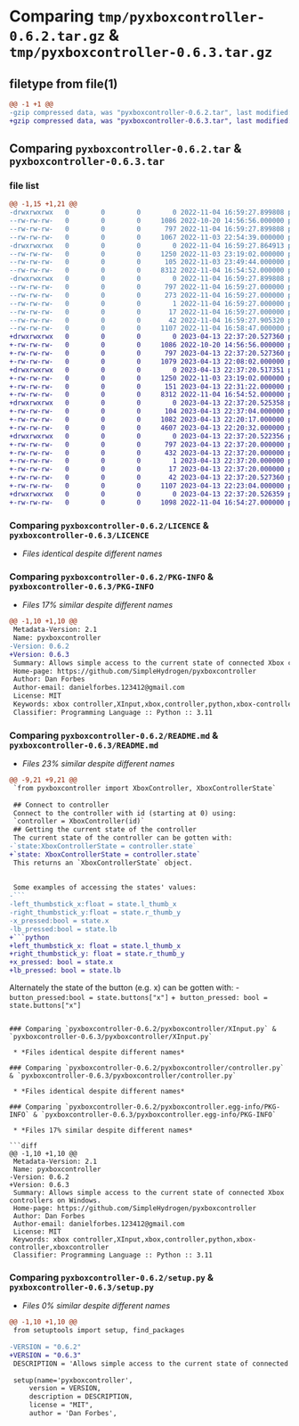 # Comparing `tmp/pyxboxcontroller-0.6.2.tar.gz` & `tmp/pyxboxcontroller-0.6.3.tar.gz`

## filetype from file(1)

```diff
@@ -1 +1 @@
-gzip compressed data, was "pyxboxcontroller-0.6.2.tar", last modified: Fri Nov  4 16:59:27 2022, max compression
+gzip compressed data, was "pyxboxcontroller-0.6.3.tar", last modified: Thu Apr 13 22:37:20 2023, max compression
```

## Comparing `pyxboxcontroller-0.6.2.tar` & `pyxboxcontroller-0.6.3.tar`

### file list

```diff
@@ -1,15 +1,21 @@
-drwxrwxrwx   0        0        0        0 2022-11-04 16:59:27.899808 pyxboxcontroller-0.6.2/
--rw-rw-rw-   0        0        0     1086 2022-10-20 14:56:56.000000 pyxboxcontroller-0.6.2/LICENCE
--rw-rw-rw-   0        0        0      797 2022-11-04 16:59:27.899808 pyxboxcontroller-0.6.2/PKG-INFO
--rw-rw-rw-   0        0        0     1067 2022-11-03 22:54:39.000000 pyxboxcontroller-0.6.2/README.md
-drwxrwxrwx   0        0        0        0 2022-11-04 16:59:27.864913 pyxboxcontroller-0.6.2/pyxboxcontroller/
--rw-rw-rw-   0        0        0     1250 2022-11-03 23:19:02.000000 pyxboxcontroller-0.6.2/pyxboxcontroller/XInput.py
--rw-rw-rw-   0        0        0      105 2022-11-03 23:49:44.000000 pyxboxcontroller-0.6.2/pyxboxcontroller/__init__.py
--rw-rw-rw-   0        0        0     8312 2022-11-04 16:54:52.000000 pyxboxcontroller-0.6.2/pyxboxcontroller/controller.py
-drwxrwxrwx   0        0        0        0 2022-11-04 16:59:27.899808 pyxboxcontroller-0.6.2/pyxboxcontroller.egg-info/
--rw-rw-rw-   0        0        0      797 2022-11-04 16:59:27.000000 pyxboxcontroller-0.6.2/pyxboxcontroller.egg-info/PKG-INFO
--rw-rw-rw-   0        0        0      273 2022-11-04 16:59:27.000000 pyxboxcontroller-0.6.2/pyxboxcontroller.egg-info/SOURCES.txt
--rw-rw-rw-   0        0        0        1 2022-11-04 16:59:27.000000 pyxboxcontroller-0.6.2/pyxboxcontroller.egg-info/dependency_links.txt
--rw-rw-rw-   0        0        0       17 2022-11-04 16:59:27.000000 pyxboxcontroller-0.6.2/pyxboxcontroller.egg-info/top_level.txt
--rw-rw-rw-   0        0        0       42 2022-11-04 16:59:27.905320 pyxboxcontroller-0.6.2/setup.cfg
--rw-rw-rw-   0        0        0     1107 2022-11-04 16:58:47.000000 pyxboxcontroller-0.6.2/setup.py
+drwxrwxrwx   0        0        0        0 2023-04-13 22:37:20.527360 pyxboxcontroller-0.6.3/
+-rw-rw-rw-   0        0        0     1086 2022-10-20 14:56:56.000000 pyxboxcontroller-0.6.3/LICENCE
+-rw-rw-rw-   0        0        0      797 2023-04-13 22:37:20.527360 pyxboxcontroller-0.6.3/PKG-INFO
+-rw-rw-rw-   0        0        0     1079 2023-04-13 22:08:02.000000 pyxboxcontroller-0.6.3/README.md
+drwxrwxrwx   0        0        0        0 2023-04-13 22:37:20.517351 pyxboxcontroller-0.6.3/pyxboxcontroller/
+-rw-rw-rw-   0        0        0     1250 2022-11-03 23:19:02.000000 pyxboxcontroller-0.6.3/pyxboxcontroller/XInput.py
+-rw-rw-rw-   0        0        0      151 2023-04-13 22:31:22.000000 pyxboxcontroller-0.6.3/pyxboxcontroller/__init__.py
+-rw-rw-rw-   0        0        0     8312 2022-11-04 16:54:52.000000 pyxboxcontroller-0.6.3/pyxboxcontroller/controller.py
+drwxrwxrwx   0        0        0        0 2023-04-13 22:37:20.525358 pyxboxcontroller-0.6.3/pyxboxcontroller/examples/
+-rw-rw-rw-   0        0        0      104 2023-04-13 22:37:04.000000 pyxboxcontroller-0.6.3/pyxboxcontroller/examples/__init__.py
+-rw-rw-rw-   0        0        0     1082 2023-04-13 22:20:17.000000 pyxboxcontroller-0.6.3/pyxboxcontroller/examples/example_print_state.py
+-rw-rw-rw-   0        0        0     4607 2023-04-13 22:20:32.000000 pyxboxcontroller-0.6.3/pyxboxcontroller/examples/example_state_gui.py
+drwxrwxrwx   0        0        0        0 2023-04-13 22:37:20.522356 pyxboxcontroller-0.6.3/pyxboxcontroller.egg-info/
+-rw-rw-rw-   0        0        0      797 2023-04-13 22:37:20.000000 pyxboxcontroller-0.6.3/pyxboxcontroller.egg-info/PKG-INFO
+-rw-rw-rw-   0        0        0      432 2023-04-13 22:37:20.000000 pyxboxcontroller-0.6.3/pyxboxcontroller.egg-info/SOURCES.txt
+-rw-rw-rw-   0        0        0        1 2023-04-13 22:37:20.000000 pyxboxcontroller-0.6.3/pyxboxcontroller.egg-info/dependency_links.txt
+-rw-rw-rw-   0        0        0       17 2023-04-13 22:37:20.000000 pyxboxcontroller-0.6.3/pyxboxcontroller.egg-info/top_level.txt
+-rw-rw-rw-   0        0        0       42 2023-04-13 22:37:20.527360 pyxboxcontroller-0.6.3/setup.cfg
+-rw-rw-rw-   0        0        0     1107 2023-04-13 22:23:04.000000 pyxboxcontroller-0.6.3/setup.py
+drwxrwxrwx   0        0        0        0 2023-04-13 22:37:20.526359 pyxboxcontroller-0.6.3/tests/
+-rw-rw-rw-   0        0        0     1098 2022-11-04 16:54:27.000000 pyxboxcontroller-0.6.3/tests/test_controller.py
```

### Comparing `pyxboxcontroller-0.6.2/LICENCE` & `pyxboxcontroller-0.6.3/LICENCE`

 * *Files identical despite different names*

### Comparing `pyxboxcontroller-0.6.2/PKG-INFO` & `pyxboxcontroller-0.6.3/PKG-INFO`

 * *Files 17% similar despite different names*

```diff
@@ -1,10 +1,10 @@
 Metadata-Version: 2.1
 Name: pyxboxcontroller
-Version: 0.6.2
+Version: 0.6.3
 Summary: Allows simple access to the current state of connected Xbox controllers on Windows.
 Home-page: https://github.com/SimpleHydrogen/pyxboxcontroller
 Author: Dan Forbes
 Author-email: danielforbes.123412@gmail.com
 License: MIT
 Keywords: xbox controller,XInput,xbox,controller,python,xbox-controller,xboxcontroller
 Classifier: Programming Language :: Python :: 3.11
```

### Comparing `pyxboxcontroller-0.6.2/README.md` & `pyxboxcontroller-0.6.3/README.md`

 * *Files 23% similar despite different names*

```diff
@@ -9,21 +9,21 @@
 `from pyxboxcontroller import XboxController, XboxControllerState`
 
 ## Connect to controller
 Connect to the controller with id (starting at 0) using:
 `controller = XboxController(id)`
 ## Getting the current state of the controller
 The current state of the controller can be gotten with:
-`state:XboxControllerState = controller.state`
+`state: XboxControllerState = controller.state`
 This returns an `XboxControllerState` object.
 
 
 Some examples of accessing the states' values:
-```
-left_thumbstick_x:float = state.l_thumb_x
-right_thumbstick_y:float = state.r_thumb_y
-x_pressed:bool = state.x
-lb_pressed:bool = state.lb
+```python
+left_thumbstick_x: float = state.l_thumb_x
+right_thumbstick_y: float = state.r_thumb_y
+x_pressed: bool = state.x
+lb_pressed: bool = state.lb
 ```
 
 Alternately the state of the button (e.g. x) can be gotten with:
-` button_pressed:bool = state.buttons["x"]`
+` button_pressed: bool = state.buttons["x"]`
```

### Comparing `pyxboxcontroller-0.6.2/pyxboxcontroller/XInput.py` & `pyxboxcontroller-0.6.3/pyxboxcontroller/XInput.py`

 * *Files identical despite different names*

### Comparing `pyxboxcontroller-0.6.2/pyxboxcontroller/controller.py` & `pyxboxcontroller-0.6.3/pyxboxcontroller/controller.py`

 * *Files identical despite different names*

### Comparing `pyxboxcontroller-0.6.2/pyxboxcontroller.egg-info/PKG-INFO` & `pyxboxcontroller-0.6.3/pyxboxcontroller.egg-info/PKG-INFO`

 * *Files 17% similar despite different names*

```diff
@@ -1,10 +1,10 @@
 Metadata-Version: 2.1
 Name: pyxboxcontroller
-Version: 0.6.2
+Version: 0.6.3
 Summary: Allows simple access to the current state of connected Xbox controllers on Windows.
 Home-page: https://github.com/SimpleHydrogen/pyxboxcontroller
 Author: Dan Forbes
 Author-email: danielforbes.123412@gmail.com
 License: MIT
 Keywords: xbox controller,XInput,xbox,controller,python,xbox-controller,xboxcontroller
 Classifier: Programming Language :: Python :: 3.11
```

### Comparing `pyxboxcontroller-0.6.2/setup.py` & `pyxboxcontroller-0.6.3/setup.py`

 * *Files 0% similar despite different names*

```diff
@@ -1,10 +1,10 @@
 from setuptools import setup, find_packages
 
-VERSION = "0.6.2"
+VERSION = "0.6.3"
 DESCRIPTION = 'Allows simple access to the current state of connected Xbox controllers on Windows.'
 
 setup(name='pyxboxcontroller',
     version = VERSION,
     description = DESCRIPTION,
     license = "MIT",
     author = 'Dan Forbes',
```

